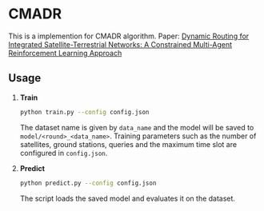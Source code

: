 # CMADR
This is a implemention for CMADR algorithm.
Paper: [Dynamic Routing for Integrated Satellite-Terrestrial Networks: A Constrained Multi-Agent Reinforcement Learning Approach](https://ieeexplore.ieee.org/abstract/document/10436098/authors#authors)

## Usage

1. **Train**

   ```bash
   python train.py --config config.json
   ```

   The dataset name is given by `data_name` and the model will be saved to
   `model/<round>_<data_name>`. Training parameters such as the number of
   satellites, ground stations, queries and the maximum time slot are configured
   in `config.json`.

2. **Predict**

   ```bash
   python predict.py --config config.json
   ```

   The script loads the saved model and evaluates it on the dataset.
